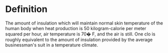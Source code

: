 # Definition

The amount of insulation which will maintain normal skin temperature of
the human body when heat production is 50 kilogram-calorie per meter
squared per hour, air temperature is 70� F, and the air is still. One
clo is roughly equivalent to the amount of insulation provided by the
average businessman's suit in a temperature climate.
